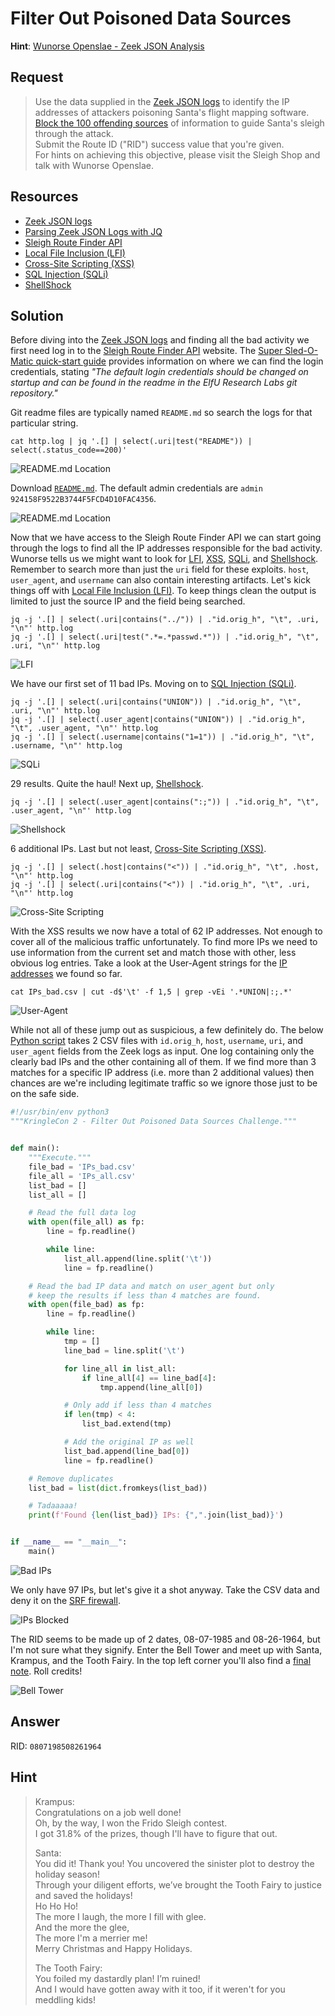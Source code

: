 # Filter Out Poisoned Data Sources
**Hint**: [Wunorse Openslae - Zeek JSON Analysis](../hints/h12.md)

## Request
> Use the data supplied in the [Zeek JSON logs](https://downloads.elfu.org/http.log.gz) to identify the IP addresses of attackers poisoning Santa's flight mapping software. [Block the 100 offending sources](https://srf.elfu.org/) of information to guide Santa's sleigh through the attack.  
> Submit the Route ID ("RID") success value that you're given.  
> For hints on achieving this objective, please visit the Sleigh Shop and talk with Wunorse Openslae.

## Resources
- [Zeek JSON logs](https://downloads.elfu.org/http.log.gz)
- [Parsing Zeek JSON Logs with JQ](https://pen-testing.sans.org/blog/2019/12/03/parsing-zeek-json-logs-with-jq-2)
- [Sleigh Route Finder API](https://srf.elfu.org/)
- [Local File Inclusion (LFI)](https://www.owasp.org/index.php/Testing_for_Local_File_Inclusion)
- [Cross-Site Scripting (XSS)](https://www.owasp.org/index.php/Cross-site_Scripting_(XSS))
- [SQL Injection (SQLi)](https://www.owasp.org/index.php/SQL_Injection)
- [ShellShock](https://en.wikipedia.org/wiki/Shellshock_(software_bug))

## Solution
Before diving into the [Zeek JSON logs](https://downloads.elfu.org/http.log.gz) and finding all the bad activity we first need log in to the [Sleigh Route Finder API](https://srf.elfu.org/) website. The [Super Sled-O-Matic quick-start guide](../files/ElfUResearchLabsSuperSledOMaticQuickStartGuideV1.2.pdf) provides information on where we can find the login credentials, stating *"The default login credentials should be changed on startup and can be found in the readme in the ElfU Research Labs git repository."*

Git readme files are typically named `README.md` so search the logs for that particular string.

```shell
cat http.log | jq '.[] | select(.uri|test("README")) | select(.status_code==200)'
```

![README.md Location](../img/challenges/c12/c12_1.png)

Download [`README.md`](https://srf.elfu.org/README.md). The default admin credentials are `admin 924158F9522B3744F5FCD4D10FAC4356`.

![README.md Location](../img/challenges/c12/c12_2.png)

Now that we have access to the Sleigh Route Finder API we can start going through the logs to find all the IP addresses responsible for the bad activity. Wunorse tells us we might want to look for [LFI](https://www.owasp.org/index.php/Testing_for_Local_File_Inclusion), [XSS](https://www.owasp.org/index.php/Cross-site_Scripting_(XSS)), [SQLi](https://www.owasp.org/index.php/SQL_Injection), and [Shellshock](https://en.wikipedia.org/wiki/Shellshock_(software_bug)). Remember to search more than just the `uri` field for these exploits. `host`, `user_agent`, and `username` can also contain interesting artifacts. Let's kick things off with [Local File Inclusion (LFI)](https://www.owasp.org/index.php/Testing_for_Local_File_Inclusion). To keep things clean the output is limited to just the source IP and the field being searched.

```shell
jq -j '.[] | select(.uri|contains("../")) | ."id.orig_h", "\t", .uri, "\n"' http.log
jq -j '.[] | select(.uri|test(".*=.*passwd.*")) | ."id.orig_h", "\t", .uri, "\n"' http.log
```

![LFI](../img/challenges/c12/c12_3.png)

We have our first set of 11 bad IPs. Moving on to [SQL Injection (SQLi)](https://www.owasp.org/index.php/SQL_Injection).

```shell
jq -j '.[] | select(.uri|contains("UNION")) | ."id.orig_h", "\t", .uri, "\n"' http.log
jq -j '.[] | select(.user_agent|contains("UNION")) | ."id.orig_h", "\t", .user_agent, "\n"' http.log
jq -j '.[] | select(.username|contains("1=1")) | ."id.orig_h", "\t", .username, "\n"' http.log
```

![SQLi](../img/challenges/c12/c12_4.png)

29 results. Quite the haul! Next up, [Shellshock](https://en.wikipedia.org/wiki/Shellshock_(software_bug)).

```shell
jq -j '.[] | select(.user_agent|contains(":;")) | ."id.orig_h", "\t", .user_agent, "\n"' http.log
```

![Shellshock](../img/challenges/c12/c12_5.png)

6 additional IPs. Last but not least, [Cross-Site Scripting (XSS)](https://www.owasp.org/index.php/Cross-site_Scripting_(XSS)).

```shell
jq -j '.[] | select(.host|contains("<")) | ."id.orig_h", "\t", .host, "\n"' http.log
jq -j '.[] | select(.uri|contains("<")) | ."id.orig_h", "\t", .uri, "\n"' http.log
```

![Cross-Site Scripting](../img/challenges/c12/c12_6.png)

With the XSS results we now have a total of 62 IP addresses. Not enough to cover all of the malicious traffic unfortunately. To find more IPs we need to use information from the current set and match those with other, less obvious log entries. Take a look at the User-Agent strings for the [IP addresses](../files/IPs_bad.csv) we found so far.

```shell
cat IPs_bad.csv | cut -d$'\t' -f 1,5 | grep -vEi '.*UNION|:;.*'
```

![User-Agent](../img/challenges/c12/c12_7.png)

While not all of these jump out as suspicious, a few definitely do. The below [Python script](../scripts/match_user_agents.py.md) takes 2 CSV files with `id.orig_h`, `host`, `username`, `uri`, and `user_agent` fields from the Zeek logs as input. One log containing only the clearly bad IPs and the other containing all of them. If we find more than 3 matches for a specific IP address (i.e. more than 2 additional values) then chances are we're including legitimate traffic so we ignore those just to be on the safe side.

```python
#!/usr/bin/env python3
"""KringleCon 2 - Filter Out Poisoned Data Sources Challenge."""


def main():
    """Execute."""
    file_bad = 'IPs_bad.csv'
    file_all = 'IPs_all.csv'
    list_bad = []
    list_all = []

    # Read the full data log
    with open(file_all) as fp:
        line = fp.readline()

        while line:
            list_all.append(line.split('\t'))
            line = fp.readline()

    # Read the bad IP data and match on user_agent but only
    # keep the results if less than 4 matches are found.
    with open(file_bad) as fp:
        line = fp.readline()

        while line:
            tmp = []
            line_bad = line.split('\t')

            for line_all in list_all:
                if line_all[4] == line_bad[4]:
                    tmp.append(line_all[0])

            # Only add if less than 4 matches
            if len(tmp) < 4:
                list_bad.extend(tmp)

            # Add the original IP as well
            list_bad.append(line_bad[0])
            line = fp.readline()

    # Remove duplicates
    list_bad = list(dict.fromkeys(list_bad))

    # Tadaaaaa!
    print(f'Found {len(list_bad)} IPs: {",".join(list_bad)}')


if __name__ == "__main__":
    main()
```

![Bad IPs](../img/challenges/c12/c12_8.png)

We only have 97 IPs, but let's give it a shot anyway. Take the CSV data and deny it on the [SRF firewall](https://srf.elfu.org/home.html#contact).

![IPs Blocked](../img/challenges/c12/c12_9.png)

The RID seems to be made up of 2 dates, 08-07-1985 and 08-26-1964, but I'm not sure what they signify. Enter the Bell Tower and meet up with Santa, Krampus, and the Tooth Fairy. In the top left corner you'll also find a [final note](../misc/interesting_ui.md#jack-frost-kringlecon-3). Roll credits!

![Bell Tower](../img/challenges/c12/c12_10.png)

## Answer
RID: `0807198508261964` 

## Hint
> Krampus:  
> Congratulations on a job well done!  
> Oh, by the way, I won the Frido Sleigh contest.  
> I got 31.8% of the prizes, though I'll have to figure that out.  
>  
> Santa:  
> You did it! Thank you! You uncovered the sinister plot to destroy the holiday season!  
> Through your diligent efforts, we’ve brought the Tooth Fairy to justice and saved the holidays!  
> Ho Ho Ho!  
> The more I laugh, the more I fill with glee.  
> And the more the glee,  
> The more I'm a merrier me!  
> Merry Christmas and Happy Holidays.  
>  
> The Tooth Fairy:  
> You foiled my dastardly plan! I’m ruined!  
> And I would have gotten away with it too, if it weren't for you meddling kids!
